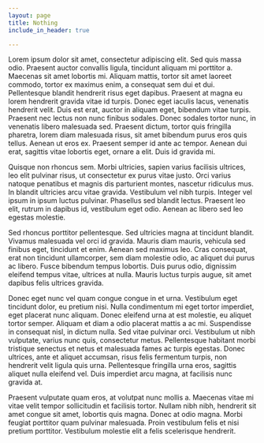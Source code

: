 ```yaml
---
layout: page
title: Nothing
include_in_header: true

---
```

Lorem ipsum dolor sit amet, consectetur adipiscing elit. Sed quis massa odio. Praesent auctor convallis ligula, tincidunt aliquam mi porttitor a. Maecenas sit amet lobortis mi. Aliquam mattis, tortor sit amet laoreet commodo, tortor ex maximus enim, a consequat sem dui et dui. Pellentesque blandit hendrerit risus eget dapibus. Praesent at magna eu lorem hendrerit gravida vitae id turpis. Donec eget iaculis lacus, venenatis hendrerit velit. Duis est erat, auctor in aliquam eget, bibendum vitae turpis. Praesent nec lectus non nunc finibus sodales. Donec sodales tortor nunc, in venenatis libero malesuada sed. Praesent dictum, tortor quis fringilla pharetra, lorem diam malesuada risus, sit amet bibendum purus eros quis tellus. Aenean ut eros ex. Praesent semper id ante ac tempor. Aenean dui erat, sagittis vitae lobortis eget, ornare a elit. Duis id gravida mi.

Quisque non rhoncus sem. Morbi ultricies, sapien varius facilisis ultrices, leo elit pulvinar risus, ut consectetur ex purus vitae justo. Orci varius natoque penatibus et magnis dis parturient montes, nascetur ridiculus mus. In blandit ultricies arcu vitae gravida. Vestibulum vel nibh turpis. Integer vel ipsum in ipsum luctus pulvinar. Phasellus sed blandit lectus. Praesent leo elit, rutrum in dapibus id, vestibulum eget odio. Aenean ac libero sed leo egestas molestie.

Sed rhoncus porttitor pellentesque. Sed ultricies magna at tincidunt blandit. Vivamus malesuada vel orci id gravida. Mauris diam mauris, vehicula sed finibus eget, tincidunt et enim. Aenean sed maximus leo. Cras consequat, erat non tincidunt ullamcorper, sem diam molestie odio, ac aliquet dui purus ac libero. Fusce bibendum tempus lobortis. Duis purus odio, dignissim eleifend tempus vitae, ultrices at nulla. Mauris luctus turpis augue, sit amet dapibus felis ultrices gravida.

Donec eget nunc vel quam congue congue in et urna. Vestibulum eget tincidunt dolor, eu pretium nisi. Nulla condimentum mi eget tortor imperdiet, eget placerat nunc aliquam. Donec eleifend urna at est molestie, eu aliquet tortor semper. Aliquam et diam a odio placerat mattis a ac mi. Suspendisse in consequat nisl, in dictum nulla. Sed vitae pulvinar orci. Vestibulum ut nibh vulputate, varius nunc quis, consectetur metus. Pellentesque habitant morbi tristique senectus et netus et malesuada fames ac turpis egestas. Donec ultrices, ante et aliquet accumsan, risus felis fermentum turpis, non hendrerit velit ligula quis urna. Pellentesque fringilla urna eros, sagittis aliquet nulla eleifend vel. Duis imperdiet arcu magna, at facilisis nunc gravida at.

Praesent vulputate quam eros, at volutpat nunc mollis a. Maecenas vitae mi vitae velit tempor sollicitudin et facilisis tortor. Nullam nibh nibh, hendrerit sit amet congue sit amet, lobortis quis magna. Donec at odio magna. Morbi feugiat porttitor quam pulvinar malesuada. Proin vestibulum felis et nisi pretium porttitor. Vestibulum molestie elit a felis scelerisque hendrerit.